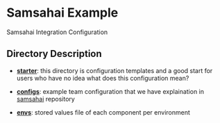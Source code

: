 # Samsahai Example

Samsahai Integration Configuration

## Directory Description
- **[starter](https://github.com/agoda-com/samsahai-example/tree/master/starter)**: this directory is configuration templates and a good start for users who have no idea what does this configuration mean?

- **[configs](https://github.com/agoda-com/samsahai-example/tree/master/configs)**: example team configuration that we have explaination in [samsahai](https://github.com/agoda-com/samsahai) repository

- **[envs](https://github.com/agoda-com/samsahai-example/tree/master/envs)**: stored values file of each component per environment